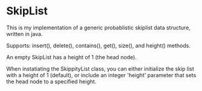 # SkipList

This is my implementation of a generic probablistic skiplist data structure, written in java. 

Supports: insert(), delete(), contains(), get(), size(), and height() methods.

An empty SkipList has a height of 1 (the head node).

When instatiating the SkippityList class, you can either initialize the skip list with a height of 1 (default), or include an integer 'height' parameter that sets the head node to a specified height.
